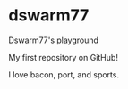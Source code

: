 dswarm77
========

Dswarm77's playground

My first repository on GitHub!

I love bacon, port, and sports.
